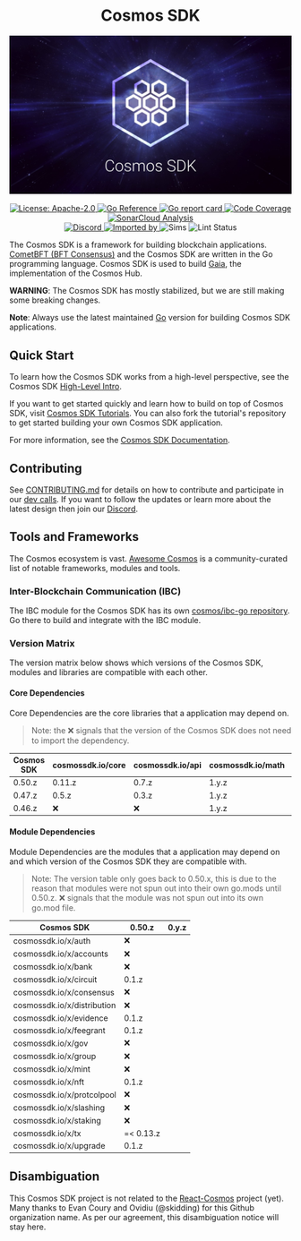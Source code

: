 <div align="center">
  <h1> Cosmos SDK </h1>
</div>

![banner](https://github.com/cosmos/cosmos-sdk-docs/blob/main/static/img/banner.jpg)

<div align="center">
  <a href="https://github.com/cosmos/cosmos-sdk/blob/main/LICENSE">
    <img alt="License: Apache-2.0" src="https://img.shields.io/github/license/cosmos/cosmos-sdk.svg" />
  </a>
  <a href="https://pkg.go.dev/github.com/cosmos/cosmos-sdk">
    <img src="https://pkg.go.dev/badge/github.com/cosmos/cosmos-sdk.svg" alt="Go Reference">
  </a>
  <a href="https://goreportcard.com/report/github.com/cosmos/cosmos-sdk"> 
    <img alt="Go report card" src="https://goreportcard.com/badge/github.com/cosmos/cosmos-sdk" />
  </a>
  <a href="https://sonarcloud.io/summary/overall?id=cosmos_cosmos-sdk">
    <img alt="Code Coverage" src="https://sonarcloud.io/api/project_badges/measure?project=cosmos_cosmos-sdk&metric=coverage" />
  </a>
  <a href="https://sonarcloud.io/summary/overall?id=cosmos_cosmos-sdk">
    <img alt="SonarCloud Analysis" src="https://sonarcloud.io/api/project_badges/measure?project=cosmos_cosmos-sdk&metric=alert_status">
  </a>
</div>
<div align="center">
  <a href="https://discord.gg/cosmosnetwork">
    <img alt="Discord" src="https://img.shields.io/discord/669268347736686612.svg" />
  </a>
  <a href="https://sourcegraph.com/github.com/cosmos/cosmos-sdk?badge">
    <img alt="Imported by" src="https://sourcegraph.com/github.com/cosmos/cosmos-sdk/-/badge.svg" />
  </a>
    <img alt="Sims" src="https://github.com/cosmos/cosmos-sdk/workflows/Sims/badge.svg" />
    <img alt="Lint Status" src="https://github.com/cosmos/cosmos-sdk/workflows/Lint/badge.svg" />
</div>

The Cosmos SDK is a framework for building blockchain applications. [CometBFT (BFT Consensus)](https://github.com/cometbft/cometbft) and the Cosmos SDK are written in the Go programming language. Cosmos SDK is used to build [Gaia](https://github.com/cosmos/gaia), the implementation of the Cosmos Hub.

**WARNING**: The Cosmos SDK has mostly stabilized, but we are still making some breaking changes.

**Note**: Always use the latest maintained [Go](https://go.dev/dl) version for building Cosmos SDK applications.

## Quick Start

To learn how the Cosmos SDK works from a high-level perspective, see the Cosmos SDK [High-Level Intro](https://docs.cosmos.network/main/learn/intro/overview).

If you want to get started quickly and learn how to build on top of Cosmos SDK, visit [Cosmos SDK Tutorials](https://tutorials.cosmos.network). You can also fork the tutorial's repository to get started building your own Cosmos SDK application.

For more information, see the [Cosmos SDK Documentation](https://docs.cosmos.network).

## Contributing

See [CONTRIBUTING.md](./CONTRIBUTING.md) for details on how to contribute and participate in our [dev calls](./CONTRIBUTING.md#teams-dev-calls).
If you want to follow the updates or learn more about the latest design then join our [Discord](https://discord.gg/cosmosnetwork).

## Tools and Frameworks

The Cosmos ecosystem is vast.
[Awesome Cosmos](https://github.com/cosmos/awesome-cosmos) is a community-curated list of notable frameworks, modules and tools.

### Inter-Blockchain Communication (IBC)

The IBC module for the Cosmos SDK has its own [cosmos/ibc-go repository](https://github.com/cosmos/ibc-go). Go there to build and integrate with the IBC module.

### Version Matrix

The version matrix below shows which versions of the Cosmos SDK, modules and libraries are compatible with each other.

#### Core Dependencies

Core Dependencies are the core libraries that a application may depend on. 

> Note: the ❌ signals that the version of the Cosmos SDK does not need to import the dependency.

| Cosmos SDK | cosmossdk.io/core | cosmossdk.io/api | cosmossdk.io/math | cosmossdk.io/errors | cosmossdk.io/depinject | cosmossdk.io/log | cosmossdk.io/store |
|------------|-------------------|------------------|-------------------|---------------------|------------------------|------------------|--------------------|
| 0.50.z     | 0.11.z            | 0.7.z            | 1.y.z             | 1.y.z               | 1.y.z                  | 1.y.z            | 1.y.z              |
| 0.47.z     | 0.5.z             | 0.3.z            | 1.y.z             | 1.y.z               | 1.y.z                  | 1.y.z            | ❌                  |
| 0.46.z     | ❌                 | ❌                | 1.y.z             | 1.y.z               | ❌                      | ❌                | ❌                  |

#### Module Dependencies

Module Dependencies are the modules that a application may depend on and which version of the Cosmos SDK they are compatible with.

> Note: The version table only goes back to 0.50.x, this is due to the reason that modules were not spun out into their own go.mods until 0.50.z. ❌ signals that the module was not spun out into its own go.mod file.


| Cosmos SDK                  | 0.50.z    | 0.y.z |
|-----------------------------|-----------|-------|
| cosmossdk.io/x/auth         | ❌         |       |
| cosmossdk.io/x/accounts     | ❌         |       |
| cosmossdk.io/x/bank         | ❌         |       |
| cosmossdk.io/x/circuit      | 0.1.z     |       |
| cosmossdk.io/x/consensus    | ❌         |       |
| cosmossdk.io/x/distribution | ❌         |       |
| cosmossdk.io/x/evidence     | 0.1.z     |       |
| cosmossdk.io/x/feegrant     | 0.1.z     |       |
| cosmossdk.io/x/gov          | ❌         |       |
| cosmossdk.io/x/group        | ❌         |       |
| cosmossdk.io/x/mint         | ❌         |       |
| cosmossdk.io/x/nft          | 0.1.z     |       |
| cosmossdk.io/x/protcolpool  | ❌         |       |
| cosmossdk.io/x/slashing     | ❌         |       |
| cosmossdk.io/x/staking      | ❌         |       |
| cosmossdk.io/x/tx           | =< 0.13.z |       |
| cosmossdk.io/x/upgrade      | 0.1.z     |       |




## Disambiguation

This Cosmos SDK project is not related to the [React-Cosmos](https://github.com/react-cosmos/react-cosmos) project (yet). Many thanks to Evan Coury and Ovidiu (@skidding) for this Github organization name. As per our agreement, this disambiguation notice will stay here.
